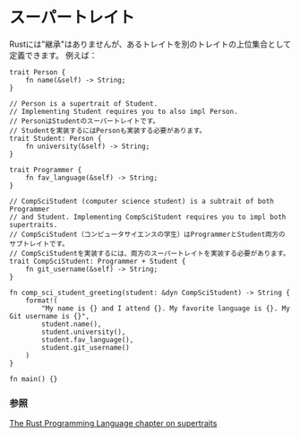 <!--
# Supertraits
-->
# スーパートレイト

<!--
Rust doesn't have "inheritance", but you can define a trait as being a superset
of another trait. For example:
-->
Rustには"継承"はありませんが、あるトレイトを別のトレイトの上位集合として定義できます。
例えば：

```rust,editable
trait Person {
    fn name(&self) -> String;
}

// Person is a supertrait of Student.
// Implementing Student requires you to also impl Person.
// PersonはStudentのスーパートレイトです。
// Studentを実装するにはPersonも実装する必要があります。
trait Student: Person {
    fn university(&self) -> String;
}

trait Programmer {
    fn fav_language(&self) -> String;
}

// CompSciStudent (computer science student) is a subtrait of both Programmer 
// and Student. Implementing CompSciStudent requires you to impl both supertraits.
// CompSciStudent（コンピュータサイエンスの学生）はProgrammerとStudent両方のサブトレイトです。
// CompSciStudentを実装するには、両方のスーパートレイトを実装する必要があります。
trait CompSciStudent: Programmer + Student {
    fn git_username(&self) -> String;
}

fn comp_sci_student_greeting(student: &dyn CompSciStudent) -> String {
    format!(
        "My name is {} and I attend {}. My favorite language is {}. My Git username is {}",
        student.name(),
        student.university(),
        student.fav_language(),
        student.git_username()
    )
}

fn main() {}
```

<!--
### See also:
-->
### 参照

[The Rust Programming Language chapter on supertraits][trpl_supertraits]

[trpl_supertraits]: https://doc.rust-lang.org/book/ch19-03-advanced-traits.html#using-supertraits-to-require-one-traits-functionality-within-another-trait
